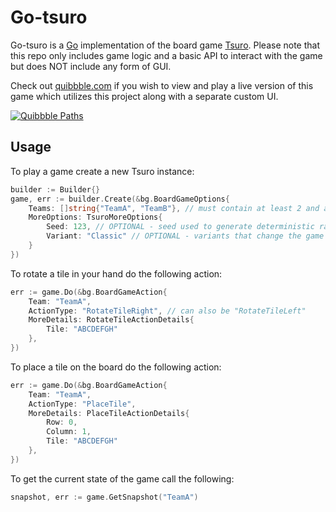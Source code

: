 # Go-tsuro

Go-tsuro is a [Go](https://golang.org) implementation of the board game [Tsuro](https://boardgamegeek.com/boardgame/16992/tsuro). Please note that this repo only includes game logic and a basic API to interact with the game but does NOT include any form of GUI.

Check out [quibbble.com](https://quibbble.com/paths) if you wish to view and play a live version of this game which utilizes this project along with a separate custom UI.

[![Quibbble Paths](https://i.imgur.com/xdtMvHf.png)](https://quibbble.com/paths)

## Usage

To play a game create a new Tsuro instance:
```go
builder := Builder{}
game, err := builder.Create(&bg.BoardGameOptions{
    Teams: []string{"TeamA", "TeamB"}, // must contain at least 2 and at most 8 teams
    MoreOptions: TsuroMoreOptions{
        Seed: 123, // OPTIONAL - seed used to generate deterministic randomness
        Variant: "Classic" // OPTIONAL - variants that change the game rules i.e. Classic (default), LongestPath, MostCrossings, OpenTiles, or Solo
    }
})
```

To rotate a tile in your hand do the following action:
```go
err := game.Do(&bg.BoardGameAction{
    Team: "TeamA",
    ActionType: "RotateTileRight", // can also be "RotateTileLeft"
    MoreDetails: RotateTileActionDetails{
        Tile: "ABCDEFGH"
    },
})
```

To place a tile on the board do the following action:
```go
err := game.Do(&bg.BoardGameAction{
    Team: "TeamA",
    ActionType: "PlaceTile",
    MoreDetails: PlaceTileActionDetails{
        Row: 0,
        Column: 1,
        Tile: "ABCDEFGH"
    },
})
```

To get the current state of the game call the following:
```go
snapshot, err := game.GetSnapshot("TeamA")
```
